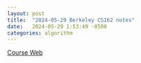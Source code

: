 ```yaml
---
layout: post
title:  "2024-05-29 Berkeley CS162 notes"
date:   2024-05-29 1:53:49 -0500
categories: algorithm
---
```

[Course Web](https://csdiy.wiki/%E6%93%8D%E4%BD%9C%E7%B3%BB%E7%BB%9F/CS162/)


